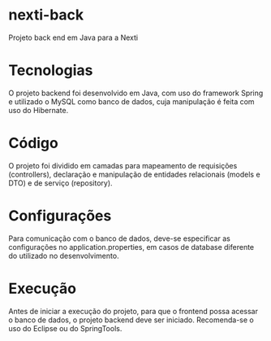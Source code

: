 # nexti-back
Projeto back end em Java para a Nexti

# Tecnologias

O projeto backend foi desenvolvido em Java, com uso do framework Spring e utilizado o MySQL como banco de dados, cuja manipulação é feita com uso do Hibernate.

# Código

O projeto foi dividido em camadas para mapeamento de requisições (controllers), declaração e manipulação de entidades relacionais (models e DTO) e de serviço (repository).

# Configurações

Para comunicação com o banco de dados, deve-se especificar as configurações no application.properties, em casos de database diferente do utilizado no desenvolvimento.

# Execução

Antes de iniciar a execução do projeto, para que o frontend possa acessar o banco de dados, o projeto backend deve ser iniciado. Recomenda-se o uso do Eclipse ou do SpringTools.
